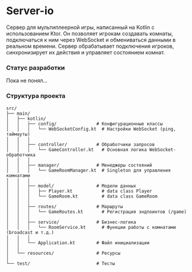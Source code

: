 # Server-io

Сервер для мультиплеерной игры, написанный на Kotlin с использованием Ktor. Он позволяет игрокам создавать комнаты, подключаться к ним через WebSocket и обмениваться данными в реальном времени. Сервер обрабатывает подключения игроков, синхронизирует их действия и управляет состоянием комнат.

### Статус разработки

Пока не понял...

### Структура проекта

```
src/
├── main/
│   ├── kotlin/
│   │   ├── config/               # Конфигурационные классы
│   │   │   └── WebSocketConfig.kt  # Настройки WebSocket (ping, таймауты)
│   │   │
│   │   ├── controller/           # Обработчики запросов
│   │   │   └── GameController.kt   # Основная логика WebSocket-обработчика
│   │   │
│   │   ├── manager/              # Менеджеры состояний
│   │   │   └── GameRoomManager.kt  # Singleton для управления комнатами
│   │   │
│   │   ├── model/                # Модели данных
│   │   │   ├── Player.kt           # data class Player
│   │   │   └── GameRoom.kt         # data class GameRoom
│   │   │
│   │   ├── routes/               # Маршруты
│   │   │   └── GameRoutes.kt       # Регистрация эндпоинтов (/game)
│   │   │
│   │   ├── service/              # Бизнес-логика
│   │   │   └── RoomService.kt      # Функции работы с комнатами (broadcast и т.д.)
│   │   │
│   │   └── Application.kt        # Файл инициализации
│   │
│   └── resources/                # Ресурсы 
│
└── test/                         # Тесты
```